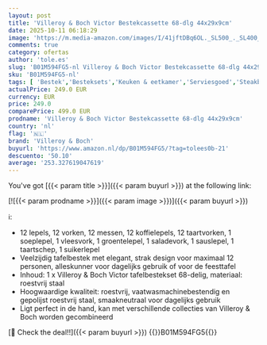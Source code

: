 ```yaml
---
layout: post
title: 'Villeroy & Boch Victor Bestekcassette 68-dlg 44x29x9cm'
date: 2025-10-11 06:18:29
image: 'https://m.media-amazon.com/images/I/41jftDBq6OL._SL500_._SL400_.jpg'
comments: true
category: ofertas
author: 'tole.es'
slug: 'B01M594FG5-nl Villeroy & Boch Victor Bestekcassette 68-dlg 44x29x9cm'
sku: 'B01M594FG5-nl'
tags: [ 'Bestek','Besteksets','Keuken & eetkamer','Serviesgoed','Steakbesteksets','Wonen & keuken','villeroy & boch','🇳🇱', ]
actualPrice: 249.0 EUR
currency: EUR
price: 249.0
comparePrice: 499.0 EUR
prodname: 'Villeroy & Boch Victor Bestekcassette 68-dlg 44x29x9cm'
country: 'nl'
flag: '🇳🇱'
brand: 'Villeroy & Boch'
buyurl: 'https://www.amazon.nl/dp/B01M594FG5/?tag=tolees0b-21'
descuento: '50.10'
average: '253.327619047619'
---
```


You've got [{{< param title >}}]({{< param buyurl >}}) at the following link:

[![{{< param prodname >}}]({{< param image >}})]({{< param buyurl >}})

ℹ️:

- 12 lepels, 12 vorken, 12 messen, 12 koffielepels, 12 taartvorken, 1 soeplepel, 1 vleesvork, 1 groentelepel, 1 saladevork, 1 sauslepel, 1 taartschep, 1 suikerlepel
- Veelzijdig tafelbestek met elegant, strak design voor maximaal 12 personen, alleskunner voor dagelijks gebruik of voor de feesttafel
- Inhoud: 1 x Villeroy & Boch Victor tafelbestekset 68-delig, materiaal: roestvrij staal
- Hoogwaardige kwaliteit: roestvrij, vaatwasmachinebestendig en gepolijst roestvrij staal, smaakneutraal voor dagelijks gebruik
- Ligt perfect in de hand, kan met verschillende collecties van Villeroy & Boch worden gecombineerd

[🛒 Check the deal!!]({{< param buyurl >}})
{{<world>}}B01M594FG5{{</world>}}
